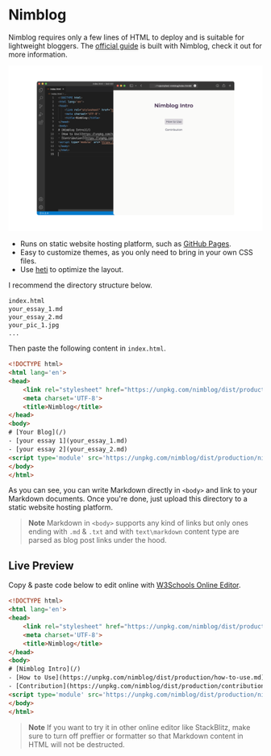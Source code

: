 # Nimblog

Nimblog requires only a few lines of HTML to deploy and is suitable for lightweight bloggers. The [official guide](https://nimblog.vercel.app/) is built with Nimblog, check it out for more information.

![Nimblog](pic/front_1.png)

* Runs on static website hosting platform, such as [GitHub Pages](https://pages.github.com/).
* Easy to customize themes, as you only need to bring in your own CSS files.
* Use [heti](https://github.com/sivan/heti) to optimize the layout.

I recommend the directory structure below.

```
index.html
your_essay_1.md
your_essay_2.md
your_pic_1.jpg
...
```

Then paste the following content in `index.html`.

```html
<!DOCTYPE html>
<html lang='en'>
<head>
    <link rel="stylesheet" href="https://unpkg.com/nimblog/dist/production/nimblog.css">
    <meta charset='UTF-8'>
    <title>Nimblog</title>
</head>
<body>
# [Your Blog](/)
- [your essay 1](your_essay_1.md)
- [your essay 2](your_essay_2.md)
<script type='module' src='https://unpkg.com/nimblog/dist/production/nimblog.js'></script>
</body>
</html>
```

As you can see, you can write Markdown directly in `<body>` and link to your Markdown documents. Once you're done, just upload this directory to a static website hosting platform.

> **Note**
> Markdown in `<body>` supports any kind of links but only ones ending with `.md` & `.txt` and with `text\markdown` content type are parsed as blog post links under the hood.

## Live Preview

Copy & paste code below to edit online with [W3Schools Online Editor](https://www.w3schools.com/tryit/tryit.asp?filename=tryhtml_hello).

```html
<!DOCTYPE html>
<html lang='en'>
<head>
    <link rel="stylesheet" href="https://unpkg.com/nimblog/dist/production/nimblog.css">
    <meta charset='UTF-8'>
    <title>Nimblog</title>
</head>
<body>
# [Nimblog Intro](/)
- [How to Use](https://unpkg.com/nimblog/dist/production/how-to-use.md)
- [Contribution](https://unpkg.com/nimblog/dist/production/contribution.md)
<script type='module' src='https://unpkg.com/nimblog/dist/production/nimblog.js'></script>
</body>
</html>
```

> **Note**
> If you want to try it in other online editor like StackBlitz, make sure to turn off preffier or formatter so that Markdown content in HTML will not be destructed. 
